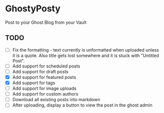 # GhostyPosty
Post to your Ghost Blog from your Vault

## TODO
- [ ] Fix the formatting - text currently is unformatted when uploaded unless it is a quote. Also title gets lost somewhere and it is stuck with "Untitled Post".
- [ ] Add support for scheduled posts
- [ ] Add support for draft posts
- [x] Add support for featured posts
- [x] Add support for tags
- [ ] Add support for image uploads
- [ ] Add support for custom authors
- [ ] Download all existing posts into markdown
- [ ] After uploading, display a button to view the post in the ghost admin